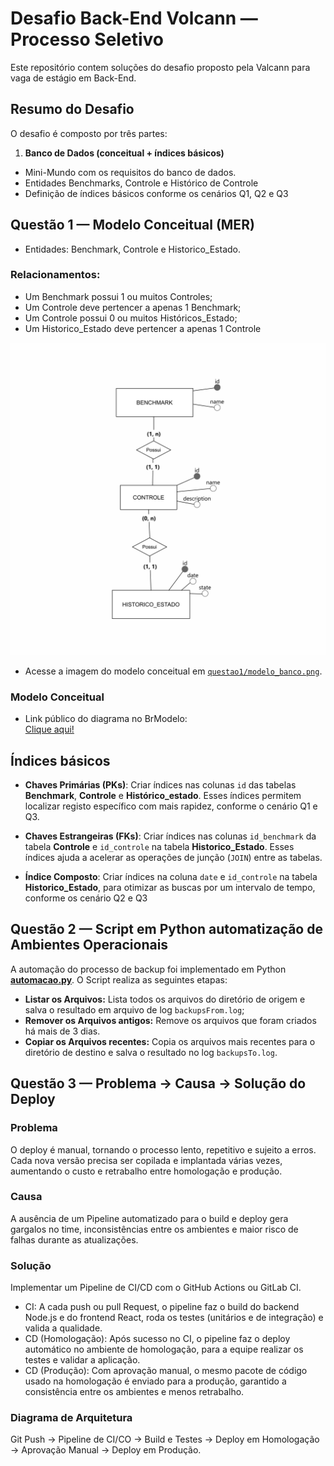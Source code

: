 # Desafio Back-End Volcann — Processo Seletivo
Este repositório contem soluções do desafio proposto pela Valcann para vaga de estágio em Back-End.

## Resumo do Desafio
O desafio é composto por três partes:

1. **Banco de Dados (conceitual + índices básicos)**
- Mini-Mundo com os requisitos do banco de dados.
- Entidades Benchmarks, Controle e Histórico de Controle
- Definição de índices básicos conforme os cenários Q1, Q2 e Q3

## Questão 1 — Modelo Conceitual (MER)
- Entidades: Benchmark, Controle e Historico_Estado.

### Relacionamentos:
- Um Benchmark possui 1 ou muitos Controles;
- Um Controle deve pertencer a apenas 1 Benchmark;
- Um Controle possui 0 ou muitos Históricos_Estado;
- Um Historico_Estado deve pertencer a apenas 1 Controle

![Banco de Dados MER - Benchmark](questao1/modelo_banco.png)

- Acesse a imagem do modelo conceitual em [`questao1/modelo_banco.png`](questao1/modelo_banco.png).
### Modelo Conceitual
- Link público do diagrama no BrModelo:  
  [Clique aqui!](https://app.brmodeloweb.com/#!/publicview/68bc20e90ec1bb87cf05d89b)

## Índices básicos
- **Chaves Primárias (PKs)**: Criar índices nas colunas `id` das tabelas **Benchmark**, **Controle** e **Histórico_estado**. Esses índices permitem localizar registo específico com mais rapidez, conforme o cenário Q1 e Q3.

- **Chaves Estrangeiras (FKs)**: Criar índices nas colunas `id_benchmark` da tabela **Controle** e `id_controle` na tabela **Historico_Estado**. Esses índices ajuda a acelerar as operações de junção (`JOIN`) entre as tabelas.

- **Índice Composto**: Criar índices na coluna `date` e `id_controle` na tabela **Historico_Estado**, para otimizar as buscas por um intervalo de tempo, conforme os cenário Q2 e Q3

## Questão 2 — Script em Python automatização de Ambientes Operacionais
A automação do processo de backup foi implementado em Python [**automacao.py**](questao2/automacao.py).
O Script realiza as seguintes etapas:
* **Listar os Arquivos:** Lista todos os arquivos do diretório de origem e salva o resultado em arquivo de log `backupsFrom.log`;
* **Remover os Arquivos antigos:** Remove os arquivos que foram criados há mais de 3 dias.
* **Copiar os Arquivos recentes:** Copia os arquivos mais recentes para o diretório de destino e salva o resultado no log `backupsTo.log`.


## Questão 3 — Problema -> Causa -> Solução do Deploy

### Problema
O deploy é manual, tornando o processo lento, repetitivo e sujeito a erros. Cada nova versão precisa ser copilada e implantada várias vezes, aumentando o custo e retrabalho entre homologação e produção.

### Causa
A ausência de um Pipeline automatizado para o build e deploy gera gargalos no time, inconsistências entre os ambientes e maior risco de falhas durante as atualizações.

### Solução
Implementar um Pipeline de CI/CD com o GitHub Actions ou GitLab CI.
- CI: A cada push ou pull Request, o pipeline faz o build do backend Node.js e do frontend React, roda os testes (unitários e de integração) e valida a qualidade.
- CD (Homologação): Após sucesso no CI, o pipeline faz o deploy automático no ambiente de homologação, para a equipe realizar os testes e validar a aplicação.
- CD (Produção): Com aprovação manual, o mesmo pacote de código usado na homologação é enviado para a produção, garantido a consistência entre os ambientes e menos retrabalho.

### Diagrama de Arquitetura
Git Push -> Pipeline de CI/CO -> Build e Testes -> Deploy em Homologação -> Aprovação Manual -> Deploy em Produção.